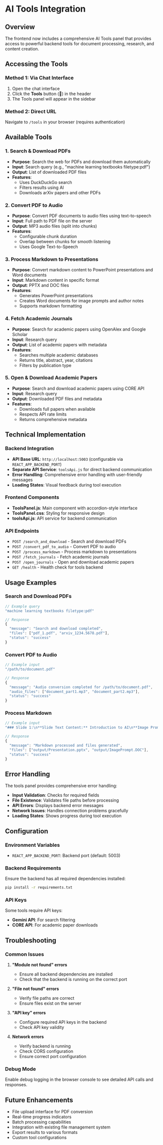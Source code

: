# AI Tools Integration

## Overview
The frontend now includes a comprehensive AI Tools panel that provides access to powerful backend tools for document processing, research, and content creation.

## Accessing the Tools

### Method 1: Via Chat Interface
1. Open the chat interface
2. Click the **Tools** button (🔧) in the header
3. The Tools panel will appear in the sidebar

### Method 2: Direct URL
Navigate to `/tools` in your browser (requires authentication)

## Available Tools

### 1. Search & Download PDFs
- **Purpose**: Search the web for PDFs and download them automatically
- **Input**: Search query (e.g., "machine learning textbooks filetype:pdf")
- **Output**: List of downloaded PDF files
- **Features**: 
  - Uses DuckDuckGo search
  - Filters results using AI
  - Downloads arXiv papers and other PDFs

### 2. Convert PDF to Audio
- **Purpose**: Convert PDF documents to audio files using text-to-speech
- **Input**: Full path to PDF file on the server
- **Output**: MP3 audio files (split into chunks)
- **Features**:
  - Configurable chunk duration
  - Overlap between chunks for smooth listening
  - Uses Google Text-to-Speech

### 3. Process Markdown to Presentations
- **Purpose**: Convert markdown content to PowerPoint presentations and Word documents
- **Input**: Markdown content in specific format
- **Output**: PPTX and DOC files
- **Features**:
  - Generates PowerPoint presentations
  - Creates Word documents for image prompts and author notes
  - Supports markdown formatting

### 4. Fetch Academic Journals
- **Purpose**: Search for academic papers using OpenAlex and Google Scholar
- **Input**: Research query
- **Output**: List of academic papers with metadata
- **Features**:
  - Searches multiple academic databases
  - Returns title, abstract, year, citations
  - Filters by publication type

### 5. Open & Download Academic Papers
- **Purpose**: Search and download academic papers using CORE API
- **Input**: Research query
- **Output**: Downloaded PDF files and metadata
- **Features**:
  - Downloads full papers when available
  - Respects API rate limits
  - Returns comprehensive metadata

## Technical Implementation

### Backend Integration
- **API Base URL**: `http://localhost:5003` (configurable via `REACT_APP_BACKEND_PORT`)
- **Separate API Service**: `toolsApi.js` for direct backend communication
- **Error Handling**: Comprehensive error handling with user-friendly messages
- **Loading States**: Visual feedback during tool execution

### Frontend Components
- **ToolsPanel.js**: Main component with accordion-style interface
- **ToolsPanel.css**: Styling for responsive design
- **toolsApi.js**: API service for backend communication

### API Endpoints
- `POST /search_and_download` - Search and download PDFs
- `POST /convert_pdf_to_audio` - Convert PDF to audio
- `POST /process_markdown` - Process markdown to presentations
- `POST /fetch_journals` - Fetch academic journals
- `POST /open_journals` - Open and download academic papers
- `GET /health` - Health check for tools backend

## Usage Examples

### Search and Download PDFs
```javascript
// Example query
"machine learning textbooks filetype:pdf"

// Response
{
  "message": "Search and download completed",
  "files": ["pdf_1.pdf", "arxiv_1234.5678.pdf"],
  "status": "success"
}
```

### Convert PDF to Audio
```javascript
// Example input
"/path/to/document.pdf"

// Response
{
  "message": "Audio conversion completed for /path/to/document.pdf",
  "audio_files": ["document_part1.mp3", "document_part2.mp3"],
  "status": "success"
}
```

### Process Markdown
```javascript
// Example input
"### Slide 1:\n**Slide Text Content:** Introduction to AI\n**Image Prompt:** AI robot"

// Response
{
  "message": "Markdown processed and files generated",
  "files": ["output/Presentation.pptx", "output/ImagePrompt.DOC"],
  "status": "success"
}
```

## Error Handling

The tools panel provides comprehensive error handling:

- **Input Validation**: Checks for required fields
- **File Existence**: Validates file paths before processing
- **API Errors**: Displays backend error messages
- **Network Issues**: Handles connection problems gracefully
- **Loading States**: Shows progress during tool execution

## Configuration

### Environment Variables
- `REACT_APP_BACKEND_PORT`: Backend port (default: 5003)

### Backend Requirements
Ensure the backend has all required dependencies installed:
```bash
pip install -r requirements.txt
```

### API Keys
Some tools require API keys:
- **Gemini API**: For search filtering
- **CORE API**: For academic paper downloads

## Troubleshooting

### Common Issues

1. **"Module not found" errors**
   - Ensure all backend dependencies are installed
   - Check that the backend is running on the correct port

2. **"File not found" errors**
   - Verify file paths are correct
   - Ensure files exist on the server

3. **"API key" errors**
   - Configure required API keys in the backend
   - Check API key validity

4. **Network errors**
   - Verify backend is running
   - Check CORS configuration
   - Ensure correct port configuration

### Debug Mode
Enable debug logging in the browser console to see detailed API calls and responses.

## Future Enhancements

- File upload interface for PDF conversion
- Real-time progress indicators
- Batch processing capabilities
- Integration with existing file management system
- Export results to various formats
- Custom tool configurations 